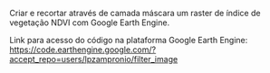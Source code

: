 Criar e recortar através de camada máscara um raster de índice de vegetação NDVI
com Google Earth Engine.

Link para acesso do código na plataforma Google Earth Engine:
https://code.earthengine.google.com/?accept_repo=users/lpzampronio/filter_image
